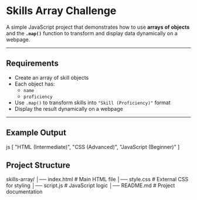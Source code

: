 #  Skills Array Challenge

A simple JavaScript project that demonstrates how to use **arrays of objects** and the **`.map()`** function to transform and display data dynamically on a webpage.

---

## Requirements
- Create an array of skill objects  
- Each object has:
  - `name`
  - `proficiency`  
- Use `.map()` to transform skills into `"Skill (Proficiency)"` format  
- Display the result dynamically on a webpage  

---

## Example Output
js
[
  "HTML (Intermediate)",
  "CSS (Advanced)",
  "JavaScript (Beginner)"
]

## Project Structure
skills-array/
│── index.html   # Main HTML file
│── style.css    # External CSS for styling
│── script.js    # JavaScript logic
│── README.md    # Project documentation

